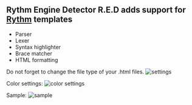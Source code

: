  
## Rythm Engine Detector R.E.D adds support for [Rythm](http://rythmengine.org/) templates
  
- Parser
- Lexer
- Syntax highlighter
- Brace matcher
- HTML formatting

Do not forget to change the file type of your .html files.
![settings](https://github.com/scireum-incubator/rythm_plugin/blob/master/Screenshot.PNG)

Color settings:
![color settings](https://github.com/scireum-incubator/rythm_plugin/blob/master/Screenshot2.PNG)

Sample:
![sample](https://github.com/scireum-incubator/rythm_plugin/blob/master/Screenshot1.PNG)
